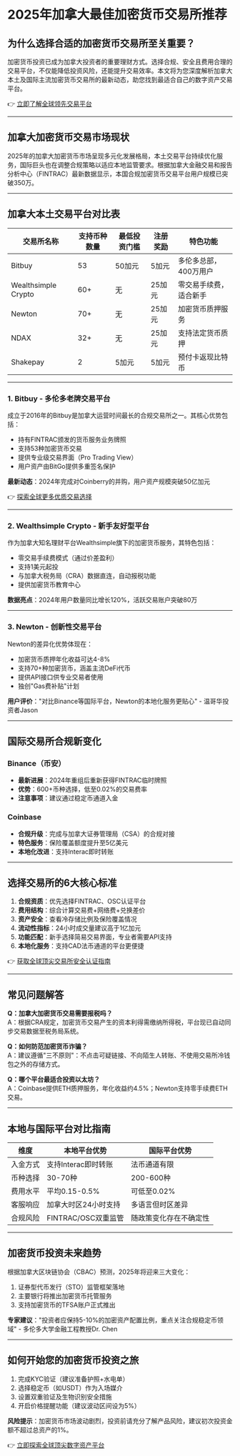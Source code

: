 # 2025年加拿大最佳加密货币交易所推荐

## 为什么选择合适的加密货币交易所至关重要？
加密货币投资已成为加拿大投资者的重要理财方式。选择合规、安全且费用合理的交易平台，不仅能降低投资风险，还能提升交易效率。本文将为您深度解析加拿大本土及国际主流加密货币交易所的最新动态，助您找到最适合自己的数字资产交易平台。

👉 [立即了解全球领先交易平台](https://bit.ly/okx_welcome)

---

## 加拿大加密货币交易市场现状
2025年的加拿大加密货币市场呈现多元化发展格局，本土交易平台持续优化服务，国际巨头也在调整合规策略以适应本地监管要求。根据加拿大金融交易和报告分析中心（FINTRAC）最新数据显示，本国合规加密货币交易平台用户规模已突破350万。

---

## 加拿大本土交易平台对比表

| 交易所名称       | 支持币种数量 | 最低投资门槛 | 注册奖励 | 特色功能                  |
|------------------|-------------|-------------|----------|---------------------------|
| Bitbuy           | 53          | 50加元       | 5加元     | 多伦多总部，400万用户     |
| Wealthsimple Crypto | 60+        | 无           | 25加元    | 零交易手续费，适合新手    |
| Newton           | 70+         | 无           | 25加元    | 加密货币质押服务          |
| NDAX             | 32+         | 无           | 25加元    | 支持法定货币质押          |
| Shakepay         | 2           | 5加元        | 5加元     | 预付卡返现比特币          |

---

### 1. Bitbuy - 多伦多老牌交易平台
成立于2016年的Bitbuy是加拿大运营时间最长的合规交易所之一。其核心优势包括：
- 持有FINTRAC颁发的货币服务业务牌照
- 支持53种加密货币交易
- 提供专业级交易界面（Pro Trading View）
- 用户资产由BitGo提供多重签名保护

**最新动态**：2024年完成对Coinberry的并购，用户资产规模突破50亿加元

👉 [探索全球更多优质交易选择](https://bit.ly/okx_welcome)

---

### 2. Wealthsimple Crypto - 新手友好型平台
作为加拿大知名理财平台Wealthsimple旗下的加密货币服务，其特色包括：
- 零交易手续费模式（通过价差盈利）
- 支持1美元起投
- 与加拿大税务局（CRA）数据直连，自动报税功能
- 提供加密货币教育中心

**数据亮点**：2024年用户数量同比增长120%，活跃交易账户突破80万

---

### 3. Newton - 创新性交易平台
Newton的差异化优势体现在：
- 加密货币质押年化收益可达4-8%
- 支持70+种加密货币，涵盖主流DeFi代币
- 提供API接口供专业交易者使用
- 独创"Gas费补贴"计划

**用户评价**："对比Binance等国际平台，Newton的本地化服务更贴心" - 温哥华投资者Jason

---

## 国际交易所合规新变化

### Binance（币安）
- **最新进展**：2024年重组后重新获得FINTRAC临时牌照
- **优势**：600+币种选择，低至0.02%的交易费率
- **注意事项**：建议通过稳定币通道入金

### Coinbase
- **合规升级**：完成与加拿大证券管理局（CSA）的合规对接
- **特色服务**：保险覆盖额度提升至5亿美元
- **本地化改进**：支持Interac即时转账

---

## 选择交易所的6大核心标准

1. **合规资质**：优先选择FINTRAC、OSC认证平台
2. **费用结构**：综合计算交易费+网络费+兑换差价
3. **资产安全**：查看冷存储比例及保险覆盖情况
4. **流动性指标**：24小时成交量建议高于1亿加元
5. **功能匹配**：新手选择简易交易界面，专业者需要API支持
6. **本地化服务**：支持CAD法币通道的平台更便捷

👉 [获取全球顶尖交易所安全认证指南](https://bit.ly/okx_welcome)

---

## 常见问题解答

**Q：加拿大加密货币交易需要报税吗？**  
A：根据CRA规定，加密货币交易产生的资本利得需缴纳所得税，平台现已自动同步交易数据至税务局系统。

**Q：如何防范加密货币诈骗？**  
A：建议遵循"三不原则"：不点击可疑链接、不向陌生人转账、不使用交易所冷钱包之外的存储方式。

**Q：哪个平台最适合投资以太坊？**  
A：Coinbase提供ETH质押服务，年化收益约4.5%；Newton支持零手续费ETH交易。

---

## 本地与国际平台对比指南

| 维度         | 本地平台优势                 | 国际平台优势               |
|--------------|----------------------------|--------------------------|
| 入金方式     | 支持Interac即时转账          | 法币通道有限             |
| 币种选择     | 30-70种                     | 200-600种                |
| 费用水平     | 平均0.15-0.5%               | 可低至0.02%              |
| 客服响应     | 加拿大时区24小时支持         | 多语言但时区差异         |
| 合规风险     | FINTRAC/OSC双重监管          | 随政策变化存在不确定性   |

---

## 加密货币投资未来趋势
根据加拿大区块链协会（CBAC）预测，2025年将迎来三大变化：
1. 证券型代币发行（STO）监管框架落地
2. 主要银行将推出加密货币托管服务
3. 支持加密货币的TFSA账户正式推出

**专家建议**："投资者应保持5-10%的加密资产配置比例，重点关注合规稳定币领域" - 多伦多大学金融工程教授Dr. Chen

---

## 如何开始您的加密货币投资之旅
1. 完成KYC验证（建议准备护照+水电单）
2. 选择稳定币（如USDT）作为入场媒介
3. 设置双重验证及生物识别安全措施
4. 开启价格提醒功能（建议波动区间设为5%）

**风险提示**：加密货币市场波动剧烈，投资前请充分了解产品风险，建议初次投资金额不超过总资产的1%。

👉 [立即探索全球顶尖数字资产平台](https://bit.ly/okx_welcome)